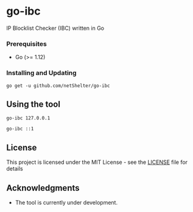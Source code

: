 # go-ibc
IP Blocklist Checker (IBC) written in Go

### Prerequisites

* Go (>= 1.12)

### Installing and Updating

```
go get -u github.com/netShelter/go-ibc
```

## Using the tool

```
go-ibc 127.0.0.1
```
```
go-ibc ::1
```

## License

This project is licensed under the MIT License - see the [LICENSE](LICENSE) file for details

## Acknowledgments

* The tool is currently under development.
